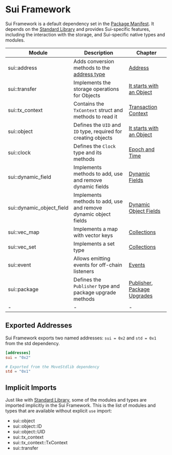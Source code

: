 # Sui Framework

Sui Framework is a default dependency set in the [Package Manifest](./../concepts/manifest.md). It depends on the [Standard Library](./../basic-syntax/standard-library.md) and provides Sui-specific features, including the interaction with the storage, and Sui-specific native types and modules.

<!-- Custom CSS addition in the theme/custom.css  -->
<div class="modules-table">

| Module                    | Description                                                                 | Chapter                                                                |
| ------------------------- | --------------------------------------------------------------------------- | ---------------------------------------------------------------------- |
| sui::address              | Adds conversion methods to the [address type](./../basic-syntax/address.md) | [Address](./../basic-syntax/address.md)                                |
| sui::transfer             | Implements the storage operations for Objects                               | [It starts with an Object](./../object)                                |
| sui::tx_context           | Contains the `TxContext` struct and methods to read it                      | [Transaction Context](./transaction-context.md)                        |
| sui::object               | Defines the `UID` and `ID` type, required for creating objects              | [It starts with an Object](./../object)                                |
| sui::clock                | Defines the `Clock` type and its methods                                    | [Epoch and Time](./epoch-and-time.md)                                  |
| sui::dynamic_field        | Implements methods to add, use and remove dynamic fields                    | [Dynamic Fields](./dynamic-fields.md)                                  |
| sui::dynamic_object_field | Implements methods to add, use and remove dynamic object fields             | [Dynamic Object Fields](./dynamic-object-fields.md)                    |
| sui::vec_map              | Implements a map with vector keys                                           | [Collections](./collections.md)                                        |
| sui::vec_set              | Implements a set type                                                       | [Collections](./collections.md)                                        |
| sui::event                | Allows emitting events for off-chain listeners                              | [Events](./events.md)                                                  |
| sui::package              | Defines the `Publisher` type and package upgrade methods                    | [Publisher](./publisher.md), [Package Upgrades](./package-upgrades.md) |
| -                         | -                                                                           | -                                                                      |

</div>

## Exported Addresses

Sui Framework exports two named addresses: `sui = 0x2` and `std = 0x1` from the std dependency.

```toml
[addresses]
sui = "0x2"

# Exported from the MoveStdlib dependency
std = "0x1"
```

## Implicit Imports

Just like with [Standard Library](./../basic-syntax/standard-library.md#implicit-imports), some of the modules and types are imported implicitly in the Sui Framework. This is the list of modules and types that are available without explicit `use` import:

- sui::object
- sui::object::ID
- sui::object::UID
- sui::tx_context
- sui::tx_context::TxContext
- sui::transfer

<!--

Modules:

+ sui::address
- sui::authenticator
- sui::bag
- sui::balance
- sui::bcs
- sui::borrow
+ sui::clock
- sui::coin
- sui::deny_list
- sui::display
- sui::dynamic_field
- sui::dynamic_object_field
- sui::event
- sui::hex
- sui::linked_table
- sui::math
- sui::object_bag
- sui::object_table
- sui::object
- sui::package
- sui::pay
- sui::priority_queue
- sui::prover
- sui::random
- sui::sui
- sui::table_vec
- sui::table
- sui::token
- sui::transfer
- sui::tx_context
- sui::types
- sui::url
- sui::vec_map
- sui::vec_set
- sui::versioned

- sui::kiosk
- sui::kiosk_extension
- sui::transfer_policy

- sui::bls12381
- sui::ecdsa_k1
- sui::ecdsa_r1
- sui::ecvrf
- sui::ed25519
(also mention verifier 16 growth)
- sui::group_ops
- sui::hash
- sui::hmac
- sui::poseidon
- sui::zklogin_verified_id
- sui::zklogin_verified_issuer

 -->
